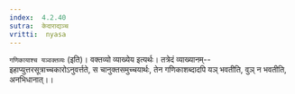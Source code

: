 ```yaml
---
index:  4.2.40
sutra:  केदाराद्यञ्च
vritti:  nyasa
---
```


`गणिकायाश्च यञ्वक्तव्यः` (इति)। वक्तव्यो व्याख्येय इत्यर्थः। तत्रेदं व्याख्यानम्-- इहाप्युत्तरसूत्राच्चकारोऽनुवर्त्तते, स चानुक्तसमुच्चयार्थः, तेन गणिकाशब्दादपि यञ् भवतीति, वुञ् न भवतीति, अनभिधानात्।।

